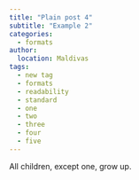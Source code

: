 ```yaml
---
title: "Plain post 4"
subtitle: "Example 2"
categories:
  - formats
author:
  location: Maldivas
tags:
  - new tag
  - formats
  - readability
  - standard
  - one
  - two
  - three
  - four
  - five
---
```


All children, except one, grow up.